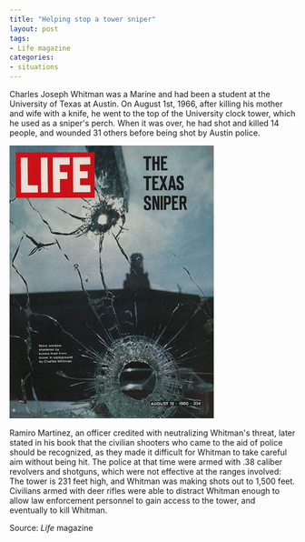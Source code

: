 ```yaml
---
title: "Helping stop a tower sniper"
layout: post
tags:
- Life magazine
categories:
- situations
---
```


Charles Joseph Whitman was a Marine and had been a student at the University of Texas at Austin. On August 1st, 1966, after killing his mother and wife with a knife, he went to the top of the University clock tower, which he used as a sniper's perch. When it was over, he had shot and killed 14 people, and wounded 31 others before being shot by Austin police.

![Life magazine](/assets/img/19660812-life-magazine.jpg)

Ramiro Martinez, an officer credited with neutralizing Whitman's threat, later stated in his book that the civilian shooters who came to the aid of police should be recognized, as they made it difficult for Whitman to take careful aim without being hit. The police at that time were armed with .38 caliber revolvers and shotguns, which were not effective at the ranges involved: The tower is 231 feet high, and Whitman was making shots out to 1,500 feet. Civilians armed with deer rifles were able to distract Whitman enough to allow law enforcement personnel to gain access to the tower, and eventually to kill Whitman.

Source: *Life* magazine

